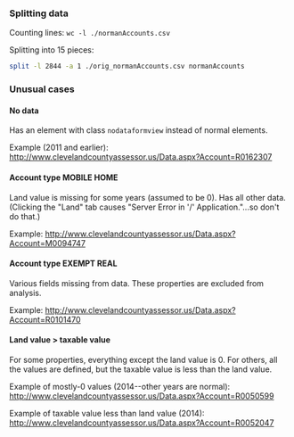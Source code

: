 ### Splitting data

Counting lines: `wc -l ./normanAccounts.csv`

Splitting into 15 pieces:

```bash
split -l 2844 -a 1 ./orig_normanAccounts.csv normanAccounts
```

### Unusual cases

#### No data

Has an element with class `nodataformview` instead of normal elements.

Example (2011 and earlier): http://www.clevelandcountyassessor.us/Data.aspx?Account=R0162307

#### Account type MOBILE HOME

Land value is missing for some years (assumed to be 0). Has all other data. (Clicking the "Land" tab causes "Server Error in '/' Application."...so don't do that.)

Example: http://www.clevelandcountyassessor.us/Data.aspx?Account=M0094747

#### Account type EXEMPT REAL

Various fields missing from data. These properties are excluded from analysis.

Example: http://www.clevelandcountyassessor.us/Data.aspx?Account=R0101470

#### Land value > taxable value

For some properties, everything except the land value is 0. For others, all the values are defined, but the taxable value is less than the land value.

Example of mostly-0 values (2014--other years are normal): http://www.clevelandcountyassessor.us/Data.aspx?Account=R0050599

Example of taxable value less than land value (2014): http://www.clevelandcountyassessor.us/Data.aspx?Account=R0052047
